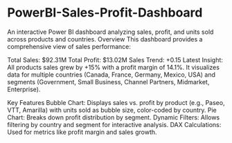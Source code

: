 # PowerBI-Sales-Profit-Dashboard
An interactive Power BI dashboard analyzing sales, profit, and units sold across products and countries.
Overview
This dashboard provides a comprehensive view of sales performance:

Total Sales: $92.31M
Total Profit: $13.02M
Sales Trend: +0.15
Latest Insight: All products sales grew by +15% with a profit margin of 14.1%.
It visualizes data for multiple countries (Canada, France, Germany, Mexico, USA) and segments (Government, Small Business, Channel Partners, Midmarket, Enterprise).

Key Features
Bubble Chart: Displays sales vs. profit by product (e.g., Paseo, VTT, Amarilla) with units sold as bubble size, color-coded by country.
Pie Chart: Breaks down profit distribution by segment.
Dynamic Filters: Allows filtering by country and segment for interactive analysis.
DAX Calculations: Used for metrics like profit margin and sales growth.
